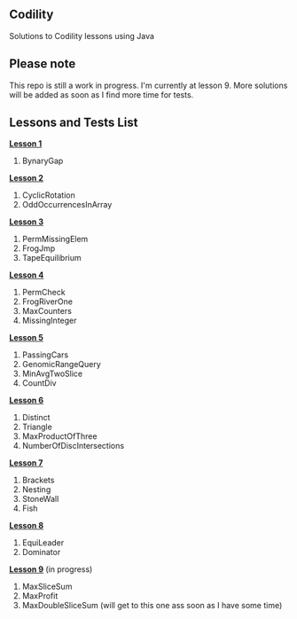 ## Codility ##
Solutions to Codility lessons using Java

## Please note ##
This repo is still a work in progress. I'm currently at lesson 9.
More solutions will be added as soon as I find more time for tests.

## Lessons and Tests List ##

[**Lesson 1**](https://github.com/slobodanantonijevic/Codility/tree/master/Codility/src/Lesson1Iterations)
1. BynaryGap

[**Lesson 2**](https://github.com/slobodanantonijevic/Codility/tree/master/Codility/src/Lesson2Arrays)
1. CyclicRotation
2. OddOccurrencesInArray

[**Lesson 3**](https://github.com/slobodanantonijevic/Codility/tree/master/Codility/src/Lesson3TimeComplexity)
1. PermMissingElem
2. FrogJmp
3. TapeEquilibrium

[**Lesson 4**](https://github.com/slobodanantonijevic/Codility/tree/master/Codility/src/Lesson4CountingElements)
1. PermCheck
2. FrogRiverOne
3. MaxCounters
4. MissingInteger

[**Lesson 5**](https://github.com/slobodanantonijevic/Codility/tree/master/Codility/src/Lesson5PrefixSums)
1. PassingCars
2. GenomicRangeQuery
3. MinAvgTwoSlice
4. CountDiv

[**Lesson 6**](https://github.com/slobodanantonijevic/Codility/tree/master/Codility/src/Lesson6Sorting)
1. Distinct
2. Triangle
3. MaxProductOfThree
4. NumberOfDiscIntersections

[**Lesson 7**](https://github.com/slobodanantonijevic/Codility/tree/master/Codility/src/Lesson7StacksAndQueues)
1. Brackets
2. Nesting
3. StoneWall
4. Fish

[**Lesson 8**](https://github.com/slobodanantonijevic/Codility/tree/master/Codility/src/Lesson8Leader)
1. EquiLeader
2. Dominator

[**Lesson 9**](https://github.com/slobodanantonijevic/Codility/tree/master/Codility/src/Lesson9MaximumSliceProblem) (in progress)
1. MaxSliceSum
2. MaxProfit
3. MaxDoubleSliceSum (will get to this one ass soon as I have some time)